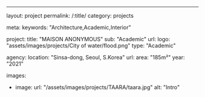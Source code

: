 ---
layout: project
permalink: /:title/
category: projects

meta:
  keywords: "Architecture,Academic,Interior"

project:
  title: "MAISON ANONYMOUS"
  sub: "Academic"
  url: 
  logo: "assets/images/projects/City of water/flood.png"
  type: "Academic"

agency:
  location: "Sinsa-dong, Seoul, S.Korea"
  url: 
  area: "185m²"
  year: "2021"

  images:
  - image:
    url: "/assets/images/projects/TAARA/taara.jpg"
    alt: "Intro"
  
